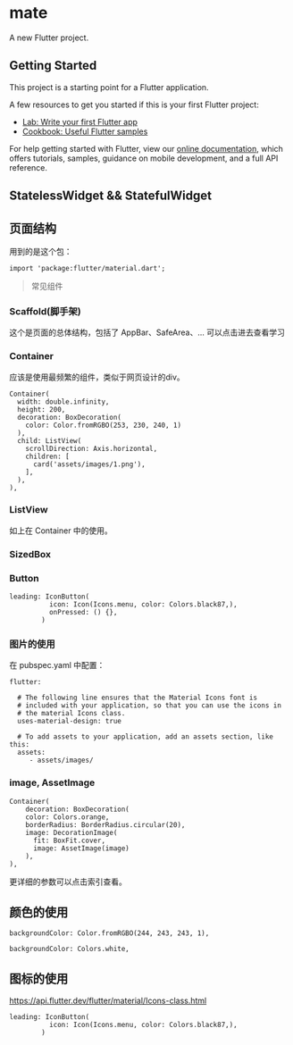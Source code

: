# mate

A new Flutter project.

## Getting Started

This project is a starting point for a Flutter application.

A few resources to get you started if this is your first Flutter project:

- [Lab: Write your first Flutter app](https://flutter.dev/docs/get-started/codelab)
- [Cookbook: Useful Flutter samples](https://flutter.dev/docs/cookbook)

For help getting started with Flutter, view our
[online documentation](https://flutter.dev/docs), which offers tutorials,
samples, guidance on mobile development, and a full API reference.

## StatelessWidget && StatefulWidget

## 页面结构
用到的是这个包：
```
import 'package:flutter/material.dart';
```
> 常见组件

### Scaffold(脚手架)
这个是页面的总体结构，包括了 AppBar、SafeArea、... 可以点击进去查看学习

### Container
应该是使用最频繁的组件，类似于网页设计的div。
```
Container(
  width: double.infinity,
  height: 200,
  decoration: BoxDecoration(
    color: Color.fromRGBO(253, 230, 240, 1)
  ),
  child: ListView(
    scrollDirection: Axis.horizontal,
    children: [
      card('assets/images/1.png'),
    ],
  ),
),
```

### ListView
如上在 Container 中的使用。

### SizedBox

### Button
```
leading: IconButton(
          icon: Icon(Icons.menu, color: Colors.black87,),
          onPressed: () {},
        )
```

### 图片的使用
在 pubspec.yaml 中配置：
```
flutter:

  # The following line ensures that the Material Icons font is
  # included with your application, so that you can use the icons in
  # the material Icons class.
  uses-material-design: true

  # To add assets to your application, add an assets section, like this:
  assets:
     - assets/images/
```

### image, AssetImage
```
Container(
    decoration: BoxDecoration(
    color: Colors.orange,
    borderRadius: BorderRadius.circular(20),
    image: DecorationImage(
      fit: BoxFit.cover,
      image: AssetImage(image)
    ),
),
```
更详细的参数可以点击索引查看。

## 颜色的使用
```
backgroundColor: Color.fromRGBO(244, 243, 243, 1),

backgroundColor: Colors.white,
```

## 图标的使用
https://api.flutter.dev/flutter/material/Icons-class.html

```
leading: IconButton(
          icon: Icon(Icons.menu, color: Colors.black87,),
        )
```
